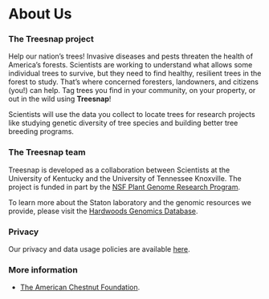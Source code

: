 # About Us

### The Treesnap project

Help our nation’s trees! Invasive diseases and pests threaten the health of America’s forests. Scientists are working to understand what allows some individual trees to survive, but they need to find healthy, resilient trees in the forest to study. That’s where concerned foresters, landowners, and citizens (you!) can help. Tag trees you find in your community, on your property, or out in the wild using **Treesnap**!
  
Scientists will use the data you collect to locate trees for research projects like studying genetic diversity of tree species and building better tree breeding programs. 


### The Treesnap team

Treesnap is developed as a collaboration between Scientists at the University of Kentucky and the University of Tennessee Knoxville.  The project is funded in part by the [NSF Plant Genome Research Program](https://nsf.gov/funding/pgm_summ.jsp?pims_id=5338).

To learn more about the Staton laboratory and the genomic resources we provide, please visit the [Hardwoods Genomics Database](http://www.hardwoodgenomics.org/).

### Privacy

Our privacy and data usage policies are available [here](/privacy-policy).

### More information

* [The American Chestnut Foundation](https://www.acf.org/).